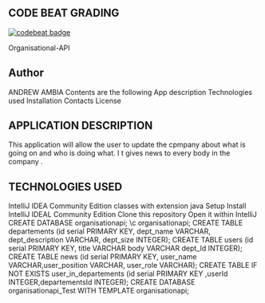 ## CODE BEAT GRADING
[![codebeat badge](https://codebeat.co/badges/251a61ba-8bdd-4404-9df5-63e9e4de3062)](https://codebeat.co/projects/github-com-andrew-1000-organization-api-feature-organization-api)

Organisational-API
## Author
ANDREW AMBIA
Contents are the following
 App description
 Technologies used
 Installation
 Contacts
 License
## APPLICATION DESCRIPTION
This application will allow the user to update the cpmpany about what is going on and who is doing what. I t gives news to every body in the company .
## TECHNOLOGIES USED
IntelliJ IDEA Community Edition
classes with extension java
Setup
Install IntelliJ IDEAL Community Edition
Clone this repository
Open it within IntelliJ
CREATE DATABASE organisationapi;
\c organisationapi;
CREATE TABLE departements (id serial PRIMARY KEY, dept_name VARCHAR, dept_description VARCHAR, dept_size INTEGER);
CREATE TABLE users (id serial PRIMARY KEY, title VARCHAR body VARCHAR dept_Id INTEGER);
CREATE TABLE news (id serial PRIMARY KEY, user_name VARCHAR,user_position VARCHAR, user_role VARCHAR);
CREATE TABLE IF NOT EXISTS user_in_departements (id serial PRIMARY KEY ,userId INTEGER,departementsId INTEGER);
CREATE DATABASE organisationapi_Test WITH TEMPLATE organisationapi;
